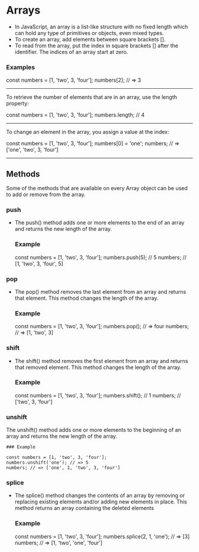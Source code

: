 # Arrays

- In JavaScript, an array is a list-like structure with no fixed length which can hold any type of primitives or objects, even mixed types.
- To create an array, add elements between square brackets []. 
- To read from the array, put the index in square brackets [] after the identifier. The indices of an array start at zero.

### Examples

const numbers = [1, 'two', 3, 'four'];
numbers[2]; // => 3

---

To retrieve the number of elements that are in an array, use the length property:

const numbers = [1, 'two', 3, 'four'];
numbers.length; // 4

---

To change an element in the array, you assign a value at the index:

const numbers = [1, 'two', 3, 'four'];
numbers[0] = 'one';
numbers; // => ['one', 'two', 3, 'four']

---

## Methods

Some of the methods that are available on every Array object can be used to add or remove from the array.

### push

- The push() method adds one or more elements to the end of an array and returns the new length of the array.

    ### Example

    const numbers = [1, 'two', 3, 'four'];
    numbers.push(5); // 5
    numbers; // [1, 'two', 3, 'four', 5]

### pop

- The pop() method removes the last element from an array and returns that element. This method changes the length of the array.

    ### Example

    const numbers = [1, 'two', 3, 'four'];
    numbers.pop(); // => four
    numbers; // => [1, 'two', 3]

### shift

- The shift() method removes the first element from an array and returns that removed element. This method changes the length of the array.

    ### Example

    const numbers = [1, 'two', 3, 'four'];
    numbers.shift(); //  1
    numbers; // ['two', 3, 'four']

### unshift

The unshift() method adds one or more elements to the beginning of an array and returns the new length of the array.

    ### Example

    const numbers = [1, 'two', 3, 'four'];
    numbers.unshift('one'); // => 5
    numbers; // => ['one', 1, 'two', 3, 'four']

### splice

- The splice() method changes the contents of an array by removing or replacing existing elements and/or adding new elements in place. 
This method returns an array containing the deleted elements

    ### Example

    const numbers = [1, 'two', 3, 'four'];
    numbers.splice(2, 1, 'one'); // => [3]
    numbers; // => [1, 'two', 'one', 'four']
